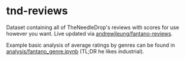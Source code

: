 # tnd-reviews

Dataset containing all of TheNeedleDrop's reviews with scores for use however you want. Live updated via [andrewjleung/fantano-reviews](https://github.com/andrewjleung/fantano-reviews).

Example basic analysis of average ratings by genres can be found in [analysis/fantano_genre.ipynb](https://github.com/andrewjleung/tnd-reviews/blob/main/analysis/fantano_genre.ipynb) (TL;DR he likes industrial).
